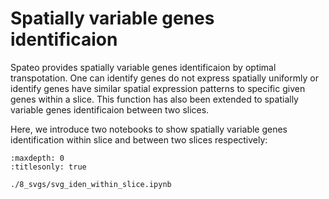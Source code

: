 # Spatially variable genes identificaion

Spateo provides spatially variable genes identificaion by optimal transpotation. One can identify genes do not express spatially uniformly or identify genes have similar spatial expression patterns to specific given genes within a slice. This function has also been extended to spatially variable genes identificaion between two slices.


Here, we introduce two notebooks to show spatially variable genes identification within slice and between two slices respectively:
```{toctree}
:maxdepth: 0
:titlesonly: true

./8_svgs/svg_iden_within_slice.ipynb
```
